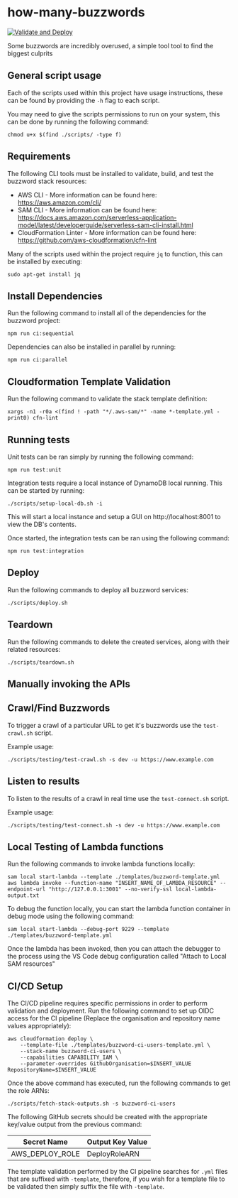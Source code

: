 # how-many-buzzwords

[![Validate and Deploy](https://github.com/ashley-evans/how-many-buzzwords/actions/workflows/ci.yml/badge.svg?branch=master)](https://github.com/ashley-evans/how-many-buzzwords/actions/workflows/ci.yml)

Some buzzwords are incredibly overused, a simple tool tool to find the biggest culprits

## General script usage

Each of the scripts used within this project have usage instructions, these can be found by providing the `-h` flag to each script.

You may need to give the scripts permissions to run on your system, this can be done by running the following command:

```shell
chmod u+x $(find ./scripts/ -type f)
```

## Requirements

The following CLI tools must be installed to validate, build, and test the buzzword stack resources:

-   AWS CLI - More information can be found here: https://aws.amazon.com/cli/
-   SAM CLI - More information can be found here: https://docs.aws.amazon.com/serverless-application-model/latest/developerguide/serverless-sam-cli-install.html
-   CloudFormation Linter - More information can be found here: https://github.com/aws-cloudformation/cfn-lint

Many of the scripts used within the project require `jq` to function, this can be installed by executing:

```shell
sudo apt-get install jq
```

## Install Dependencies

Run the following command to install all of the dependencies for the buzzword project:

```shell
npm run ci:sequential
```

Dependencies can also be installed in parallel by running:

```shell
npm run ci:parallel
```

## Cloudformation Template Validation

Run the following command to validate the stack template definition:

```shell
xargs -n1 -r0a <(find ! -path "*/.aws-sam/*" -name *-template.yml -print0) cfn-lint
```

## Running tests

Unit tests can be ran simply by running the following command:

```shell
npm run test:unit
```

Integration tests require a local instance of DynamoDB local running. This can be started by running:

```shell
./scripts/setup-local-db.sh -i
```

This will start a local instance and setup a GUI on http://localhost:8001 to view the DB's contents.

Once started, the integration tests can be ran using the following command:

```shell
npm run test:integration
```

## Deploy

Run the following commands to deploy all buzzword services:

```shell
./scripts/deploy.sh
```

## Teardown

Run the following commands to delete the created services, along with their related resources:

```shell
./scripts/teardown.sh
```

## Manually invoking the APIs

## Crawl/Find Buzzwords

To trigger a crawl of a particular URL to get it's buzzwords use the `test-crawl.sh` script.

Example usage:

```shell
./scripts/testing/test-crawl.sh -s dev -u https://www.example.com
```

## Listen to results

To listen to the results of a crawl in real time use the `test-connect.sh` script.

Example usage:

```shell
./scripts/testing/test-connect.sh -s dev -u https://www.example.com
```

## Local Testing of Lambda functions

Run the following commands to invoke lambda functions locally:

```shell
sam local start-lambda --template ./templates/buzzword-template.yml
aws lambda invoke --function-name "INSERT_NAME_OF_LAMBDA_RESOURCE" --endpoint-url "http://127.0.0.1:3001" --no-verify-ssl local-lambda-output.txt
```

To debug the function locally, you can start the lambda function container in debug mode using the following command:

```shell
sam local start-lambda --debug-port 9229 --template ./templates/buzzword-template.yml
```

Once the lambda has been invoked, then you can attach the debugger to the process using the VS Code debug configuration called "Attach to Local SAM resources"

## CI/CD Setup

The CI/CD pipeline requires specific permissions in order to perform validation and deployment. Run the following command to set up OIDC access for the CI pipeline (Replace the organisation and repository name values appropriately):

```shell
aws cloudformation deploy \
    --template-file ./templates/buzzword-ci-users-template.yml \
    --stack-name buzzword-ci-users \
    --capabilities CAPABILITY_IAM \
    --parameter-overrides GithubOrganisation=$INSERT_VALUE RepositoryName=$INSERT_VALUE
```

Once the above command has executed, run the following commands to get the role ARNs:

```shell
./scripts/fetch-stack-outputs.sh -s buzzword-ci-users
```

The following GitHub secrets should be created with the appropriate key/value output from the previous command:

| Secret Name     | Output Key Value |
| --------------- | ---------------- |
| AWS_DEPLOY_ROLE | DeployRoleARN    |

The template validation performed by the CI pipeline searches for `.yml` files that are suffixed with `-template`, therefore, if you wish for a template file to be validated then simply suffix the file with `-template`.
